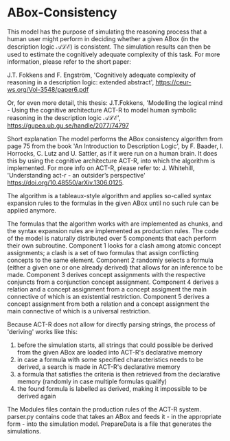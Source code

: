 # ABox-Consistency
This model has the purpose of simulating the reasoning process that a human user might perform in deciding whether a given ABox (in the description logic 𝒜ℒℰ) is consistent.
The simulation results can then be used to estimate the cognitively adequate complexity of this task.
For more information, please refer to the short paper:

J.T. Fokkens and F. Engström, 'Cognitively adequate complexity of reasoning in a description logic: extended abstract',
https://ceur-ws.org/Vol-3548/paper6.pdf

Or, for even more detail, this thesis:
J.T.Fokkens, 'Modelling the logical mind - Using the cognitive architecture ACT-R to model human symbolic reasoning in the description logic 𝒜ℒℰ',
https://gupea.ub.gu.se/handle/2077/74797

Short explanation
The model performs the ABox consistency algorithm from page 75 from the book 'An Introduction to Description Logic', by F. Baader, I. Horrocks, C. Lutz and U. Sattler, as if it were run on a human brain.
It does this by using the cognitive architecture ACT-R, into which the algorithm is implemented. For more info on ACT-R, please refer to: J. Whitehill, 'Understanding act-r - an outsider’s perspective'
https://doi.org/10.48550/arXiv.1306.0125.

The algorithm is a tableaux-style algorithm and applies so-called syntax expansion rules to the formulas in the given ABox until no such rule can be applied anymore.

The formulas that the algorithm works with are implemented as chunks, and the syntax expansion rules are implemented as production rules.
The code of the model is naturally distributed over 5 components that each perform their own subroutine.
Component 1 looks for a clash among atomic concept assignments; a clash is a set of two formulas that assign conflicting concepts to the same element.
Component 2 randomly selects a formula (either a given one or one already derived) that allows for an inference to be made.
Component 3 derives concept assignments with the respective conjuncts from a conjunction concept assignment.
Component 4 derives a relation and a concept assignment from a concept assigment the main connective of which is an existential restriction.
Component 5 derives a concept assignment from both a relation and a concept assignment the main connective of which is a universal restriction.

Because ACT-R does not allow for directly parsing strings, the process of 'deriving' works like this:
1. before the simulation starts, all strings that could possible be derived from the given ABox are loaded into ACT-R's declarative memory
2. in case a formula with some specified characteristics needs to be derived, a search is made in ACT-R's declarative memory
3. a formula that satisfies the criteria is then retrieved from the declarative memory (randomly in case multiple formulas qualify)
4. the found formula is labelled as derived, making it impossible to be derived again



The Modules files contain the production rules of the ACT-R system.
parser.py contains code that takes an ABox and feeds it - in the appropriate form - into the simulation model.
PrepareData is a file that generates the simulations.
